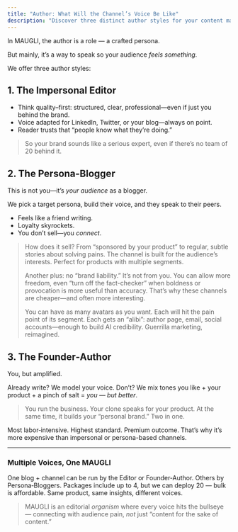```yaml
---
title: "Author: What Will the Channel’s Voice Be Like"
description: "Discover three distinct author styles for your content marketing: the professional Editor, relatable Persona-Blogger, or amplified Founder-Author. MAUGLI crafts authentic voices that resonate with your audience, transforming content into meaningful connections across multiple channels."
---
```

In MAUGLI, the author is a role — a crafted persona.

But mainly, it’s a way to speak so your audience *feels something*.

We offer three author styles:

## 1. The Impersonal Editor

- Think quality–first: structured, clear, professional—even if just you behind the brand.
- Voice adapted for LinkedIn, Twitter, or your blog—always on point.
- Reader trusts that “people know what they’re doing.”

> So your brand sounds like a serious expert, even if there’s no team of 20 behind it.

## 2. The Persona-Blogger

This is not you—it’s *your audience* as a blogger.

We pick a target persona, build their voice, and they speak to their peers.

- Feels like a friend writing.
- Loyalty skyrockets.
- You don’t sell—you *connect*.

> How does it sell? From “sponsored by your product” to regular, subtle stories about solving pains. The channel is built for the audience’s interests. Perfect for products with multiple segments.
>
> Another plus: no “brand liability.” It’s not from you. You can allow more freedom, even “turn off the fact-checker” when boldness or provocation is more useful than accuracy. That’s why these channels are cheaper—and often more interesting.
>
> You can have as many avatars as you want. Each will hit the pain point of its segment. Each gets an “alibi”: author page, email, social accounts—enough to build AI credibility. Guerrilla marketing, reimagined.

## 3. The Founder‑Author

You, but amplified.

Already write? We model your voice. Don’t? We mix tones you like + your product + a pinch of salt = *you — but better*.

> You run the business. Your clone speaks for your product. At the same time, it builds your “personal brand.” Two in one.

Most labor‑intensive. Highest standard. Premium outcome. That’s why it’s more expensive than impersonal or persona-based channels.

---

### Multiple Voices, One MAUGLI

One blog + channel can be run by the Editor or Founder‑Author. Others by Persona‑Bloggers. Packages include up to 4, but we can deploy 20 — bulk is affordable. Same product, same insights, different voices.

> MAUGLI is an editorial *organism* where every voice hits the bullseye — connecting with audience pain, *not* just “content for the sake of content.”
